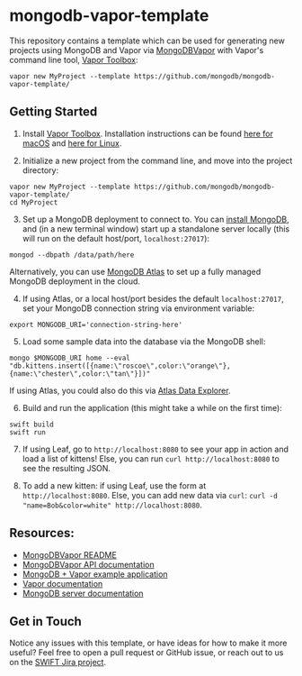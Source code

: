 # mongodb-vapor-template

This repository contains a template which can be used for generating new projects using MongoDB and Vapor via [MongoDBVapor](https://github.com/mongodb/mongodb-vapor) with Vapor's command line tool, [Vapor Toolbox](https://github.com/vapor/toolbox):

```
vapor new MyProject --template https://github.com/mongodb/mongodb-vapor-template/
```
## Getting Started
1. Install [Vapor Toolbox](https://github.com/vapor/toolbox). Installation instructions can be found [here for macOS](https://docs.vapor.codes/4.0/install/macos/#install-toolbox) and [here for Linux](https://docs.vapor.codes/4.0/install/linux/#install-toolbox).

2. Initialize a new project from the command line, and move into the project directory:
```
vapor new MyProject --template https://github.com/mongodb/mongodb-vapor-template/
cd MyProject
```

3. Set up a MongoDB deployment to connect to. You can [install MongoDB](https://docs.mongodb.com/manual/installation/), and (in a new terminal window) start up a standalone server locally (this will run on the default host/port, `localhost:27017`):
```
mongod --dbpath /data/path/here
```

Alternatively, you can use [MongoDB Atlas](https://www.mongodb.com/cloud/atlas) to set up a fully managed MongoDB deployment in the cloud.

4. If using Atlas, or a local host/port besides the default `localhost:27017`, set your MongoDB connection string via environment variable:
```
export MONGODB_URI='connection-string-here'
```

5. Load some sample data into the database via the MongoDB shell:
```
mongo $MONGODB_URI home --eval "db.kittens.insert([{name:\"roscoe\",color:\"orange\"},{name:\"chester\",color:\"tan\"}])"
```

If using Atlas, you could also do this via [Atlas Data Explorer](https://docs.atlas.mongodb.com/data-explorer/).

6. Build and run the application (this might take a while on the first time):
```
swift build
swift run
```

7. If using Leaf, go to `http://localhost:8080` to see your app in action and load a list of kittens! Else, you can run `curl http://localhost:8080` to see the resulting JSON.

8. To add a new kitten: if using Leaf, use the form at `http://localhost:8080`. Else, you can
add new data via `curl`: `curl -d "name=Bob&color=white" http://localhost:8080`. 
## Resources:
* [MongoDBVapor README](https://github.com/mongodb/mongodb-vapor#readme)
* [MongoDBVapor API documentation](https://mongodb.github.io/mongodb-vapor/)
* [MongoDB + Vapor example application](https://github.com/mongodb/mongo-swift-driver/tree/main/Examples/VaporExample)
* [Vapor documentation](https://docs.vapor.codes/4.0/)
* [MongoDB server documentation](https://docs.mongodb.com/manual/)

## Get in Touch
Notice any issues with this template, or have ideas for how to make it more useful? Feel free to open a pull request or GitHub issue, or reach out to us on the [SWIFT Jira project](jira.mongodb.org/browse/SWIFT).
